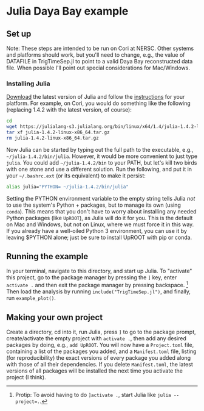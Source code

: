 # Julia Daya Bay example

## Set up

Note: These steps are intended to be run on Cori at NERSC. Other systems and
platforms should work, but you'll need to change, e.g., the value of DATAFILE in
TrigTimeSep.jl to point to a valid Daya Bay reconstructed data file. When
possible I'll point out special considerations for Mac/Windows.

### Installing Julia

[Download](https://julialang.org/downloads/) the latest version of Julia and
follow the [instructions](https://julialang.org/downloads/platform/) for your
platform. For example, on Cori, you would do something like the following
(replacing 1.4.2 with the latest version, of course):

```bash
cd
wget https://julialang-s3.julialang.org/bin/linux/x64/1.4/julia-1.4.2-linux-x86_64.tar.gz
tar xf julia-1.4.2-linux-x86_64.tar.gz
rm julia-1.4.2-linux-x86_64.tar.gz
```

Now Julia can be started by typing out the full path to the executable, e.g.,
`~/julia-1.4.2/bin/julia`. However, it would be more convenient to just type
`julia`. You could add `~/julia-1.4.2/bin` to your PATH, but let's kill two
birds with one stone and use a different solution. Run the following, and put it
in your `~/.bashrc.ext` (or its equivalent) to make it persist:

```bash
alias julia="PYTHON= ~/julia-1.4.2/bin/julia"
```

Setting the PYTHON environment variable to the empty string tells Julia *not* to
use the system's Python + packages, but to manage its own (using `conda`). This
means that you don't have to worry about installing any needed Python packages
(like `UpROOT`), as Julia will do it for you. This is the default on Mac and
Windows, but not on Linux, where we must force it in this way. If you already
have a well-oiled Python 3 environment, you can use it by leaving $PYTHON alone;
just be sure to install UpROOT with pip or conda.

## Running the example

In your terminal, navigate to this directory, and start up Julia. To "activate"
this project, go to the package manager by pressing the `]` key, enter `activate .`
and then exit the package manager by pressing backspace. [^1] Then load the analysis
by running `include("TrigTimeSep.jl")`, and finally, run `example_plot()`.

## Making your own project

Create a directory, cd into it, run Julia, press `]` to go to the package
prompt, create/activate the empty project with `activate .`, then add any
desired packages by doing, e.g., `add UpROOT`. You will now have a
`Project.toml` file, containing a list of the packages you added, and a
`Manifest.toml` file, listing (for reproducibility) the exact versions of every
package you added along with those of all their dependencies. If you delete
`Manifest.toml`, the latest versions of all packages will be installed the next
time you activate the project (I think).

[^1]: Protip: To avoid having to do `]activate .`, start Julia like `julia
    --project=.`.

